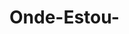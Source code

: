 # Onde-Estou-

<img class="tamImg" src="https://cdn.discordapp.com/attachments/882496817550483510/916546782509555722/Captura_de_Tela_2021-12-04_as_01.28.50.png" alt="">
